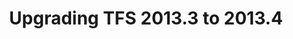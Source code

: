 ---
layout: post
title: Upgrading TFS 2013.3 to 2013.4  
category: ALM, Team Foundation Server
published: draft
---
